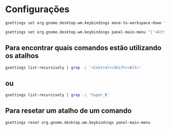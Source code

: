 # Configurações
```bash
gsettings set org.gnome.desktop.wm.keybindings move-to-workspace-down "['<Super><Shift>Page_Down']"
```
```bash
gsettings set org.gnome.desktop.wm.keybindings panel-main-menu "['<Alt>F1', '<Super_L>']"
```
## Para encontrar quais comandos estão utilizando os atalhos
```bash
gsettings list-recursively | grep -i '<Control><Shift><Alt>'
```
## ou
```bash
gsettings list-recursively | grep -i 'Super_R'
```
## Para resetar um atalho de um comando
```bash
gsettings reset org.gnome.desktop.wm.keybindings panel-main-menu
```
 
